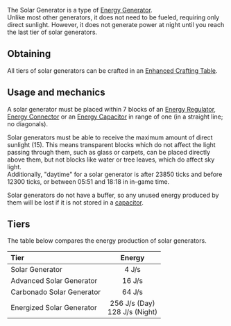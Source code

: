 The Solar Generator is a type of [Energy Generator](https://github.com/Slimefun/Slimefun4/wiki/Electric-Machines).  
Unlike most other generators, it does not need to be fueled, requiring only direct sunlight. However, it does not generate power at night until you reach the last tier of solar generators.

## Obtaining
All tiers of solar generators can be crafted in an [Enhanced Crafting Table](https://github.com/Slimefun/Slimefun4/wiki/Enhanced-Crafting-Table).

## Usage and mechanics
A solar generator must be placed within 7 blocks of an [Energy Regulator](https://github.com/Slimefun/Slimefun4/wiki/Energy-Regulator), [Energy Connector](https://github.com/Slimefun/Slimefun4/wiki/Energy-Connector) or an [Energy Capacitor](https://github.com/Slimefun/Slimefun4/wiki/Energy-Capacitors) in range of one (in a straight line; no diagonals).

Solar generators must be able to receive the maximum amount of direct sunlight (15). This means transparent blocks which do not affect the light passing through them, such as glass or carpets, can be placed directly above them, but not blocks like water or tree leaves, which do affect sky light.  
Additionally, "daytime" for a solar generator is after 23850 ticks and before 12300 ticks, or between 05:51 and 18:18 in in-game time.

Solar generators do not have a buffer, so any unused energy produced by them will be lost if it is not stored in a [capacitor](https://github.com/Slimefun/Slimefun4/wiki/Energy-Capacitors).

## Tiers
The table below compares the energy production of solar generators.

| Tier                      |                 Energy                 |
|:------------------------- |:--------------------------------------:|
| Solar Generator           |                 4 J/s                  |
| Advanced Solar Generator  |                 16 J/s                 |
| Carbonado Solar Generator |                 64 J/s                 |
| Energized Solar Generator | 256 J/s (Day)<br>128 J/s (Night) |
